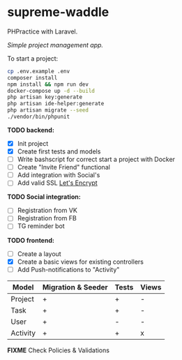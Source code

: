 # supreme-waddle
PHPractice with Laravel.

*Simple project management app.*

To start a project:
```bash
cp .env.example .env
composer install
npm install && npm run dev
docker-compose up -d --build
php artisan key:generate
php artisan ide-helper:generate
php artisan migrate --seed
./vendor/bin/phpunit 
```


**TODO backend:**
- [x] Init project
- [x] Create first tests and models
- [ ] Write bashscript for correct start a project with Docker
- [ ] Create "Invite Friend" functional
- [ ] Add integration with Social's
- [ ] Add valid SSL [Let's Encrypt](https://letsencrypt.org/)

**TODO Social integration:**
- [ ] Registration from VK
- [ ] Registration from FB
- [ ] TG reminder bot

**TODO frontend:**
- [ ] Create a layout
- [x] Create a basic views for existing controllers
- [ ] Add Push-notifications to "Activity"

Model | Migration & Seeder | Tests | Views
------------ | ------------- | ------------- | -------------
Project | + | + | -
Task | + | + | -
User | + | - | -
Activity | + | + | x

**FIXME**
Check Policies & Validations